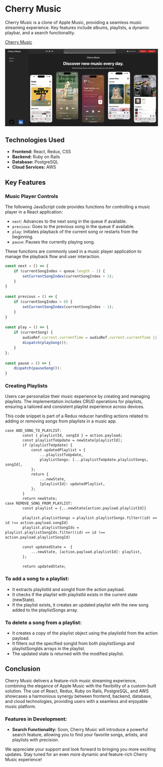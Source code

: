 # Cherry Music

Cherry Music is a clone of Apple Music, providing a seamless music streaming experience. Key features include albums, playlists, a dynamic playbar, and a search functionality.

[Cherry Music](https://cherry-music.onrender.com/)

![Cherry Music Splash](./frontend/public/cherrysplash.png)

## Technologies Used

- **Frontend:** React, Redux, CSS
- **Backend:** Ruby on Rails
- **Database:** PostgreSQL
- **Cloud Services:** AWS

## Key Features

### Music Player Controls

The following JavaScript code provides functions for controlling a music player in a React application:

- `next`: Advances to the next song in the queue if available.
- `previous`: Goes to the previous song in the queue if available.
- `play`: Initiates playback of the current song or restarts from the beginning.
- `pause`: Pauses the currently playing song.

These functions are commonly used in a music player application to manage the playback flow and user interaction.


```javascript
const next = () => {
    if (currentSongIndex < queue.length - 1) {
        setCurrentSongIndex(currentSongIndex + 1);
    }
}

const previous = () => {
    if (currentSongIndex > 0) {
        setCurrentSongIndex(currentSongIndex - 1);
    }
}

const play = () => {
    if (currentSong) {
        audioRef.current.currentTime = audioRef.current.currentTime || 0;
        dispatch(playSong());
    }
};

const pause = () => {
    dispatch(pauseSong());
}
```

### Creating Playlists

Users can personalize their music experience by creating and managing playlists. The implementation includes CRUD operations for playlists, ensuring a tailored and consistent playlist experience across devices.

This code snippet is part of a Redux reducer handling actions related to adding or removing songs from playlists in a music app.

```javacript
case ADD_SONG_TO_PLAYLIST: 
        const { playlistId, songId } = action.payload;
        const playlistToUpdate = newState[playlistId];
        if (playlistToUpdate) {
            const updatedPlaylist = {
                ...playlistToUpdate,
                playlistSongs: [...playlistToUpdate.playlistSongs, songId],
            };
            return {
                ...newState,
                [playlistId]: updatedPlaylist,
            };
        }
        return newState;
case REMOVE_SONG_FROM_PLAYLIST: 
        const playlist = {...newState[action.payload.playlistId]}

        playlist.playlistSongs = playlist.playlistSongs.filter((id) => id !== action.payload.songId)
        playlist.playlistSongIds = playlist.playlistSongIds.filter((id) => id !== action.payload.playlistSongId)

        const updatedState =  {
            ...newState, [action.payload.playlistId]: playlist,
        };

        return updatedState;
```

### To add a song to a playlist: 
* It extracts playlistId and songId from the action payload.
* It checks if the playlist with playlistId exists in the current state (newState).
* If the playlist exists, it creates an updated playlist with the new song added to the playlistSongs array.

### To delete a song from a playlist: 

* It creates a copy of the playlist object using the playlistId from the action payload.
* It filters out the specified songId from both playlistSongs and playlistSongIds arrays in the playlist.
* The updated state is returned with the modified playlist.


## Conclusion

Cherry Music delivers a feature-rich music streaming experience, combining the elegance of Apple Music with the flexibility of a custom-built solution. The use of React, Redux, Ruby on Rails, PostgreSQL, and AWS showcases a harmonious synergy between frontend, backend, database, and cloud technologies, providing users with a seamless and enjoyable music platform.

### Features in Development:

- **Search Functionality:** Soon, Cherry Music will introduce a powerful search feature, allowing you to find your favorite songs, artists, and playlists with precision.

We appreciate your support and look forward to bringing you more exciting updates. Stay tuned for an even more dynamic and feature-rich Cherry Music experience!

